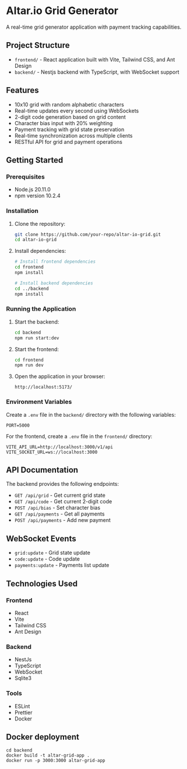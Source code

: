 # Altar.io Grid Generator

A real-time grid generator application with payment tracking capabilities.

## Project Structure

- `frontend/` - React application built with Vite, Tailwind CSS, and Ant Design
- `backend/` - Nestjs backend with TypeScript, with WebSocket support

## Features

- 10x10 grid with random alphabetic characters
- Real-time updates every second using WebSockets
- 2-digit code generation based on grid content
- Character bias input with 20% weighting
- Payment tracking with grid state preservation
- Real-time synchronization across multiple clients
- RESTful API for grid and payment operations

## Getting Started

### Prerequisites

- Node.js 20.11.0
- npm version 10.2.4

### Installation

1. Clone the repository:
   ```bash
   git clone https://github.com/your-repo/altar-io-grid.git
   cd altar-io-grid
   ```

2. Install dependencies:
   ```bash
   # Install frontend dependencies
   cd frontend
   npm install

   # Install backend dependencies
   cd ../backend
   npm install
   ```

### Running the Application

1. Start the backend:
   ```bash
   cd backend
   npm run start:dev
   ```

2. Start the frontend:
   ```bash
   cd frontend
   npm run dev
   ```

3. Open the application in your browser:
   ```
   http://localhost:5173/
   ```

### Environment Variables

Create a `.env` file in the `backend/` directory with the following variables:
```
PORT=5000
```

For the frontend, create a `.env` file in the `frontend/` directory:
```
VITE_API_URL=http://localhost:3000/v1/api
VITE_SOCKET_URL=ws://localhost:3000
```

## API Documentation

The backend provides the following endpoints:

- `GET /api/grid` - Get current grid state
- `GET /api/code` - Get current 2-digit code
- `POST /api/bias` - Set character bias
- `GET /api/payments` - Get all payments
- `POST /api/payments` - Add new payment

## WebSocket Events

- `grid:update` - Grid state update
- `code:update` - Code update
- `payments:update` - Payments list update

## Technologies Used

### Frontend
- React
- Vite
- Tailwind CSS
- Ant Design

### Backend
- NestJs
- TypeScript
- WebSocket
- Sqlite3

### Tools
- ESLint
- Prettier
- Docker 

## Docker deployment

```
cd backend
docker build -t altar-grid-app .
docker run -p 3000:3000 altar-grid-app
```
